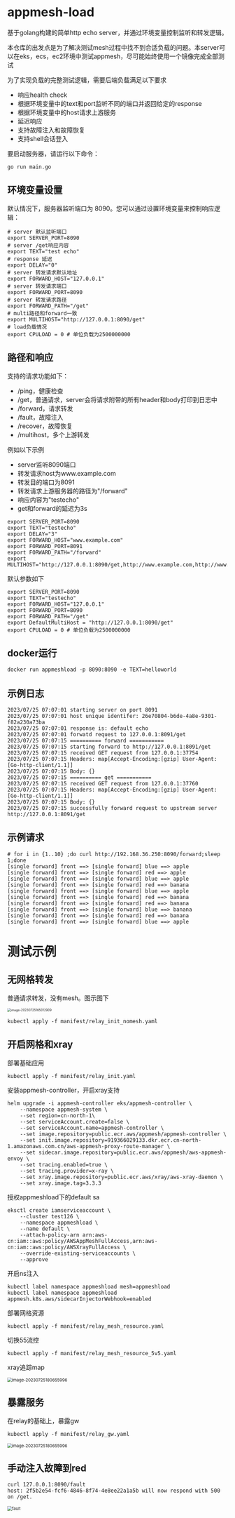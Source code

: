 # appmesh-load

基于golang构建的简单http echo server，并通过环境变量控制监听和转发逻辑。

本仓库的出发点是为了解决测试mesh过程中找不到合适负载的问题。本server可以在eks，ecs，ec2环境中测试appmesh，尽可能始终使用一个镜像完成全部测试

为了实现负载的完整测试逻辑，需要后端负载满足以下要求

- 响应health check
- 根据环境变量中的text和port监听不同的端口并返回给定的response
- 根据环境变量中的host请求上游服务
- 延迟响应
- 支持故障注入和故障恢复
- 支持shell会话登入

要启动服务器，请运行以下命令：

```golang
go run main.go
```

## 环境变量设置

默认情况下，服务器监听端口为 8090。您可以通过设置环境变量来控制响应逻辑：

```shell
# server 默认监听端口
export SERVER_PORT=8090
# server /get响应内容
export TEXT="test echo"
# response 延迟
export DELAY="0"
# server 转发请求默认地址
export FORWARD_HOST="127.0.0.1"
# server 转发请求端口
export FORWARD_PORT=8090
# server 转发请求路径
export FORWARD_PATH="/get"
# multi路径和forward一致
export MULTIHOST="http://127.0.0.1:8090/get"
# load负载情况
export CPULOAD = 0 # 单位负载为2500000000
```

## 路径和响应


支持的请求功能如下：

- /ping，健康检查
- /get，普通请求，server会将请求附带的所有header和body打印到日志中
- /forward，请求转发
- /fault，故障注入
- /recover，故障恢复
- /multihost，多个上游转发

例如以下示例

- server监听8090端口
- 转发请求host为www.example.com
- 转发目的端口为8091
- 转发请求上游服务器的路径为"/forward"
- 响应内容为"testecho"
- get和forward的延迟为3s

```shell
export SERVER_PORT=8090
export TEXT="testecho"
export DELAY="3"
export FORWARD_HOST="www.example.com"
export FORWARD_PORT=8091
export FORWARD_PATH="/forward"
export MULTIHOST="http://127.0.0.1:8090/get,http://www.example.com,http://www.bing/com"
```

默认参数如下

```golang
export SERVER_PORT=8090
export TEXT="testecho"
export FORWARD_HOST="127.0.0.1"
export FORWARD_PORT=8090
export FORWARD_PATH="/get"
export DefaultMultiHost = "http://127.0.0.1:8090/get"
export CPULOAD = 0 # 单位负载为2500000000
```

## docker运行

```dockerfile
docker run appmeshload -p 8090:8090 -e TEXT=helloworld
```

## 示例日志

```shell
2023/07/25 07:07:01 starting server on port 8091
2023/07/25 07:07:01 host unique identifer: 26e70804-b6de-4a8e-9301-f82a230a73ba
2023/07/25 07:07:01 response is: default echo
2023/07/25 07:07:01 forwatd request to 127.0.0.1:8091/get
2023/07/25 07:07:15 ========== forward ===========
2023/07/25 07:07:15 starting forward to http://127.0.0.1:8091/get
2023/07/25 07:07:15 received GET request from 127.0.0.1:37754
2023/07/25 07:07:15 Headers: map[Accept-Encoding:[gzip] User-Agent:[Go-http-client/1.1]]
2023/07/25 07:07:15 Body: {}
2023/07/25 07:07:15 ========== get ===========
2023/07/25 07:07:15 received GET request from 127.0.0.1:37760
2023/07/25 07:07:15 Headers: map[Accept-Encoding:[gzip] User-Agent:[Go-http-client/1.1]]
2023/07/25 07:07:15 Body: {}
2023/07/25 07:07:15 successfully forward request to upstream server http://127.0.0.1:8091/get
```

## 示例请求
```
# for i in {1..10} ;do curl http://192.168.36.250:8090/forward;sleep 1;done
[single forward] front ==> [single forward] blue ==> apple
[single forward] front ==> [single forward] red ==> apple
[single forward] front ==> [single forward] blue ==> apple
[single forward] front ==> [single forward] red ==> banana
[single forward] front ==> [single forward] blue ==> apple
[single forward] front ==> [single forward] red ==> banana
[single forward] front ==> [single forward] red ==> banana
[single forward] front ==> [single forward] blue ==> banana
[single forward] front ==> [single forward] red ==> banana
[single forward] front ==> [single forward] blue ==> apple
```

# 测试示例

## 无网格转发

普通请求转发，没有mesh。图示图下

<img src="image/no_mesh.png" alt="image-20230725165012909" style="zoom: 50%;" />

```shell
kubectl apply -f manifest/relay_init_nomesh.yaml
```

## 开启网格和xray

部署基础应用

```
kubectl apply -f manifest/relay_init.yaml
```

安装appmesh-controller，开启xray支持

```shell
helm upgrade -i appmesh-controller eks/appmesh-controller \
    --namespace appmesh-system \
    --set region=cn-north-1\
    --set serviceAccount.create=false \
    --set serviceAccount.name=appmesh-controller \
    --set image.repository=public.ecr.aws/appmesh/appmesh-controller \
    --set init.image.repository=919366029133.dkr.ecr.cn-north-1.amazonaws.com.cn/aws-appmesh-proxy-route-manager \
    --set sidecar.image.repository=public.ecr.aws/appmesh/aws-appmesh-envoy \
    --set tracing.enabled=true \
    --set tracing.provider=x-ray \
    --set xray.image.repository=public.ecr.aws/xray/aws-xray-daemon \
    --set xray.image.tag=3.3.3
```

授权appmeshload下的default sa

```
eksctl create iamserviceaccount \
    --cluster test126 \
    --namespace appmeshload \
    --name default \
    --attach-policy-arn arn:aws-cn:iam::aws:policy/AWSAppMeshFullAccess,arn:aws-cn:iam::aws:policy/AWSXrayFullAccess \
    --override-existing-serviceaccounts \
    --approve
```

开启ns注入

```
kubectl label namespace appmeshload mesh=appmeshload
kubectl label namespace appmeshload appmesh.k8s.aws/sidecarInjectorWebhook=enabled
```

部署网格资源

```
kubectl apply -f manifest/relay_mesh_resource.yaml
```

切换55流控

```
kubectl apply -f manifest/relay_mesh_resource_5v5.yaml
```

xray追踪map

<img src="image/relay_without_vgw.png" alt="image-20230725180655996" style="zoom:67%;" />

## 暴露服务


在relay的基础上，暴露gw

```shell
kubectl apply -f manifest/relay_gw.yaml
```

<img src="image/vgw.png" alt="image-20230725180655996" style="zoom:67%;" />

## 手动注入故障到red

```shell
curl 127.0.0.1:8090/fault
host: 2f5b2e54-fcf6-4846-8f74-4e8ee22a1a5b will now respond with 500 on /get.
```

<img src="image/fault.png" alt="fault" style="zoom:67%;">
